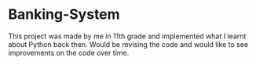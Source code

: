 # Banking-System
This project was made by me in 11th grade and implemented what I learnt about Python back then. Would be revising the code and would like to see improvements on the code over time.
